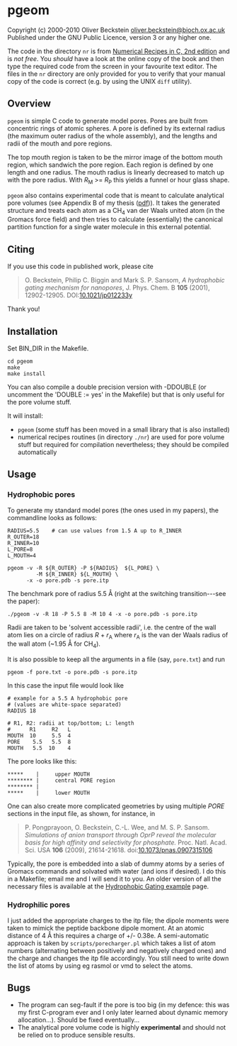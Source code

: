 pgeom
=====

Copyright (c) 2000-2010 Oliver Beckstein <oliver.beckstein@bioch.ox.ac.uk>  
Published under the GNU Public Licence, version 3 or any higher one.  

The code in the directory ``nr`` is from [Numerical Recipes in C, 2nd
edition][NR C] and is *not free*. You _should_ have a look at the
online copy of the book and then type the required code from the
screen in your favourite text editor. The files in the ``nr``
directory are only provided for you to verify that your manual copy of
the code is correct (e.g. by using the UNIX ``diff`` utility).

[NR C]: http://www.nrbook.com/c/


Overview
--------

``pgeom`` is simple C code to generate model pores. Pores are built
from concentric rings of atomic spheres. A pore is defined by its
external radius (the maximum outer radius of the whole assembly), and
the lengths and radii of the mouth and pore regions.

The top mouth region is taken to be the mirror image of the bottom
mouth region, which sandwich the pore region. Each region is defined
by one length and one radius. The mouth radius is linearly decreased to
match up with the pore radius. With _R_<sub>M</sub> >= _R_<sub>P</sub>
this yields a funnel or hour glass shape.

``pgeom`` also contains experimental code that is meant to calculate
analytical pore volumes (see Appendix B of my thesis 
([pdf][thesis pdf])). It takes the generated structure and treats each 
atom as a CH<sub>4</sub> van der Waals united atom (in the Gromacs force field)
and then tries to calculate (essentially) the canonical partition
function for a single water molecule in this external potential.

[thesis pdf]: http://sbcb.bioch.ox.ac.uk/oliver/download/Thesis/OB_thesis_2sided_v3.pdf


Citing
------

If you use this code in published work, please cite

> O. Beckstein, Philip C. Biggin and Mark S. P. Sansom, _A hydrophobic
> gating mechanism for nanopores_, J. Phys. Chem. B **105** (2001),
> 12902-12905. DOI:[10.1021/jp012233y][]

Thank you!

[10.1021/jp012233y]: http://pubs.acs.org/doi/abs/10.1021/jp012233y



Installation
------------

Set BIN_DIR in the Makefile. 

    cd pgeom
    make
    make install

You can also compile a double precision version with -DDOUBLE (or
uncomment the 'DOUBLE := yes' in the Makefile) but that is only useful
for the pore volume stuff.

It will install:

- ``pgeom`` (some stuff has been moved in a small library that is also
  installed)
- numerical recipes routines (in directory ``./nr``) are used for pore
  volume stuff but required for compilation nevertheless; they should be
  compiled automatically
   

Usage
-----

### Hydrophobic pores ###

To generate my standard model pores (the ones used in my papers), the
commandline looks as follows:

    RADIUS=5.5    # can use values from 1.5 A up to R_INNER
    R_OUTER=18
    R_INNER=10
    L_PORE=8
    L_MOUTH=4
    
    pgeom -v -R ${R_OUTER} -P ${RADIUS}  ${L_PORE} \
             -M ${R_INNER} ${L_MOUTH} \
          -x -o pore.pdb -s pore.itp

The benchmark pore of radius 5.5 &Aring; (right at the switching
transition---see the paper):

    ./pgeom -v -R 18 -P 5.5 8 -M 10 4 -x -o pore.pdb -s pore.itp

Radii are taken to be 'solvent accessible radii', i.e. the centre of
the wall atom lies on a circle of radius _R_ + _r_<sub>A</sub> where
_r_<sub>A</sub> is the van der Waals radius of the wall atom (~1.95
&Aring; for CH<sub>4</sub>).

It is also possible to keep all the arguments in a file (say,
``pore.txt``) and run

    pgeom -f pore.txt -o pore.pdb -s pore.itp

In this case the input file would look like

    # example for a 5.5 A hydrophobic pore
    # (values are white-space separated)
    RADIUS 18
    
    # R1, R2: radii at top/bottom; L: length
    #      R1     R2   L
    MOUTH  10     5.5  4
    PORE    5.5   5.5  8
    MOUTH   5.5  10    4

The pore looks like this:

    *****    |     upper MOUTH
    ******** |     central PORE region
    ******** |
    *****    |     lower MOUTH

One can also create more complicated geometries by using multiple
_PORE_ sections in the input file, as shown, for instance, in

> P. Pongprayoon, O. Beckstein, C.-L. Wee, and
> M. S. P. Sansom. _Simulations of anion transport through OprP reveal
> the molecular basis for high affinity and selectivity for phosphate._
> Proc. Natl. Acad. Sci. USA **106** (2009),
> 21614-21618. doi:[10.1073/pnas.0907315106][]

Typically, the pore is embedded into a slab of dummy atoms by a series
of Gromacs commands and solvated with water (and ions if desired). I
do this in a Makefile; email me and I will send it to you. An older
version of all the necessary files is available at the [Hydrophobic
Gating example][HyGate] page.

[10.1073/pnas.0907315106]: http://dx.doi.org/10.1073/pnas.0907315106
[HyGate]: http://sbcb.bioch.ox.ac.uk/oliver/download/HyGate/

### Hydrophilic pores ###

I just added the appropriate charges to the itp file; the dipole
moments were taken to mimick the peptide backbone dipole moment. At an
atomic distance of 4 &Aring; this requires a charge of +/- 0.38e. A
semi-automatic approach is taken by ``scripts/porecharger.pl`` which
takes a list of atom numbers (alternating between positively and
negatively charged ones) and the charge and changes the itp file
accordingly. You still need to write down the list of atoms by using
eg rasmol or vmd to select the atoms.


Bugs
----

* The program can seg-fault if the pore is too big (in my defence:
  this was my first C-program ever and I only later learned about
  dynamic memory allocation...). Should be fixed eventually...
* The analytical pore volume code is highly **experimental** and
  should not be relied on to produce sensible results.
